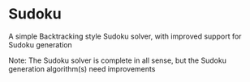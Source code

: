 # Sudoku
A simple Backtracking style Sudoku solver, with improved support for Sudoku generation

Note: The Sudoku solver is complete in all sense, but the Sudoku generation algorithm(s) need improvements
